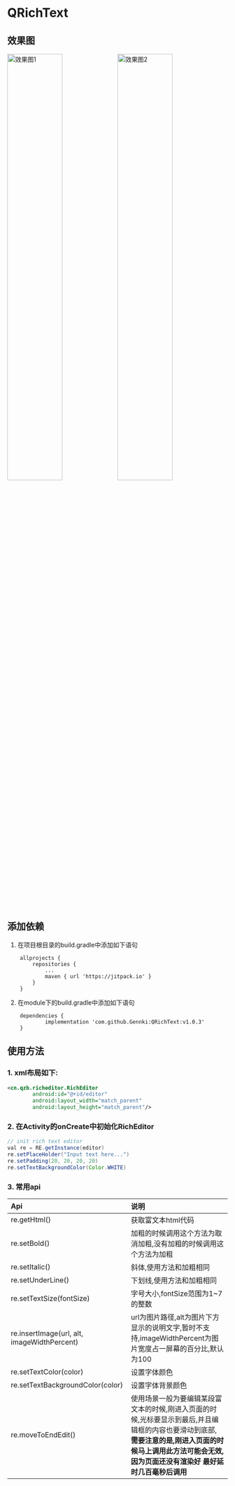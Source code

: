 # QRichText

## 效果图


<img src="https://ws1.sinaimg.cn/large/006zFkU4gy1ftl3j9k6zug30go0ljke2.gif" width="50%" alt="效果图1"/><img src="https://ws1.sinaimg.cn/large/006zFkU4ly1fubciepohfg30ak0irkjl.gif" width="50%" alt="效果图2"/>



## 添加依赖

1. 在项目根目录的build.gradle中添加如下语句
```glide
	allprojects {
		repositories {
			...
			maven { url 'https://jitpack.io' }
		}
	}
```
2. 在module下的build.gradle中添加如下语句
```glide
	dependencies {
	        implementation 'com.github.Gennki:QRichText:v1.0.3'
	}

```

## 使用方法
### 1. xml布局如下:

```xml
<cn.qzb.richeditor.RichEditor
        android:id="@+id/editor"
        android:layout_width="match_parent"
        android:layout_height="match_parent"/>
```
### 2. 在Activity的onCreate中初始化RichEditor

```java
// init rich text editor
val re = RE.getInstance(editor)
re.setPlaceHolder("Input text here...")
re.setPadding(20, 20, 20, 20)
re.setTextBackgroundColor(Color.WHITE)
```
### 3. 常用api

| Api                                         | 说明                                                         |
| :------------------------------------------ | :----------------------------------------------------------- |
| re.getHtml()                                | 获取富文本html代码                                           |
| re.setBold()                                | 加粗的时候调用这个方法为取消加粗,没有加粗的时候调用这个方法为加粗 |
| re.setItalic()                              | 斜体,使用方法和加粗相同                                      |
| re.setUnderLine()                           | 下划线,使用方法和加粗相同                                    |
| re.setTextSize(fontSize)                    | 字号大小,fontSize范围为1~7的整数                             |
| re.insertImage(url, alt, imageWidthPercent) | url为图片路径,alt为图片下方显示的说明文字,暂时不支持,imageWidthPercent为图片宽度占一屏幕的百分比,默认为100 |
| re.setTextColor(color)                      | 设置字体颜色                                                 |
| re.setTextBackgroundColor(color)            | 设置字体背景颜色                                             |
| re.moveToEndEdit()                          | 使用场景一般为要编辑某段富文本的时候,刚进入页面的时候,光标要显示到最后,并且编辑框的内容也要滑动到底部, **需要注意的是,刚进入页面的时候马上调用此方法可能会无效,因为页面还没有渲染好 最好延时几百毫秒后调用** |

